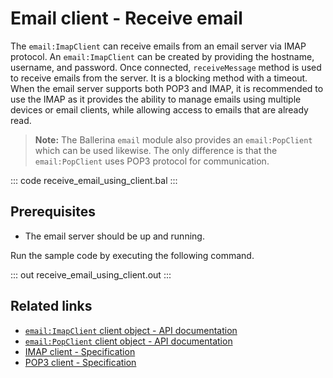 # Email client - Receive email

The `email:ImapClient` can receive emails from an email server via IMAP protocol. An `email:ImapClient` can be created by providing the hostname, username, and password. Once connected, `receiveMessage` method is used to receive emails from the server. It is a blocking method with a timeout. When the email server supports both POP3 and IMAP, it is recommended to use the IMAP as it provides the ability to manage emails using multiple devices or email clients, while allowing access to emails that are already read. 

>**Note:** The Ballerina `email` module also provides an `email:PopClient` which can be used likewise. The only difference is that the `email:PopClient` uses POP3 protocol for communication. 

::: code receive_email_using_client.bal :::

## Prerequisites
- The email server should be up and running.

Run the sample code by executing the following command.

::: out receive_email_using_client.out :::

## Related links
- [`email:ImapClient` client object - API documentation](https://lib.ballerina.io/ballerina/email/latest/clients/ImapClient)
- [`email:PopClient` client object - API documentation](https://lib.ballerina.io/ballerina/email/latest/clients/PopClient)
- [IMAP client - Specification](https://ballerina.io/spec/email/#33-imap-client)
- [POP3 client - Specification](https://ballerina.io/spec/email/#32-pop3-client)
